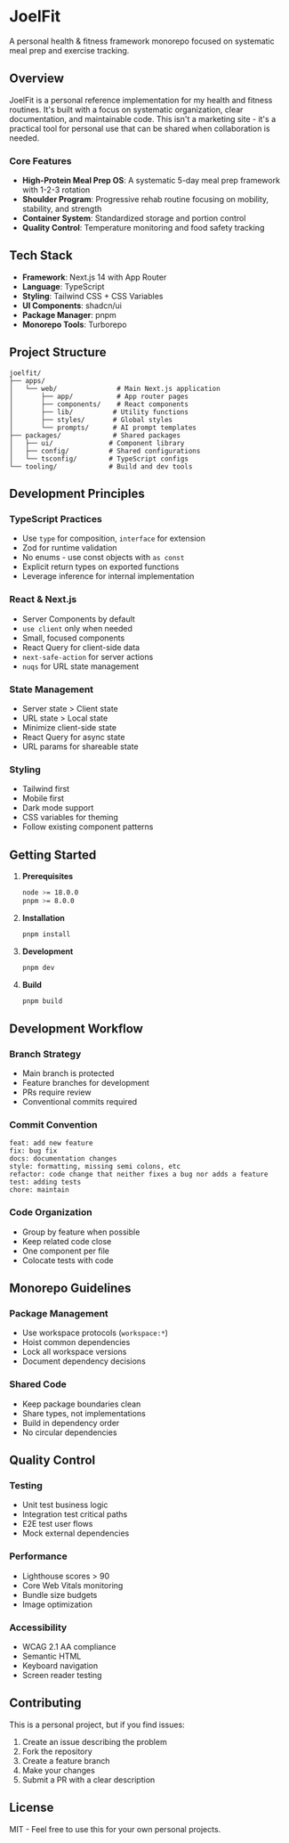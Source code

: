 # JoelFit

A personal health & fitness framework monorepo focused on systematic meal prep and exercise tracking.

## Overview

JoelFit is a personal reference implementation for my health and fitness routines. It's built with a focus on systematic organization, clear documentation, and maintainable code. This isn't a marketing site - it's a practical tool for personal use that can be shared when collaboration is needed.

### Core Features

- **High-Protein Meal Prep OS**: A systematic 5-day meal prep framework with 1-2-3 rotation
- **Shoulder Program**: Progressive rehab routine focusing on mobility, stability, and strength
- **Container System**: Standardized storage and portion control
- **Quality Control**: Temperature monitoring and food safety tracking

## Tech Stack

- **Framework**: Next.js 14 with App Router
- **Language**: TypeScript
- **Styling**: Tailwind CSS + CSS Variables
- **UI Components**: shadcn/ui
- **Package Manager**: pnpm
- **Monorepo Tools**: Turborepo

## Project Structure

```
joelfit/
├── apps/
│   └── web/               # Main Next.js application
│       ├── app/           # App router pages
│       ├── components/    # React components
│       ├── lib/          # Utility functions
│       ├── styles/       # Global styles
│       └── prompts/      # AI prompt templates
├── packages/             # Shared packages
│   ├── ui/              # Component library
│   ├── config/          # Shared configurations
│   └── tsconfig/        # TypeScript configs
└── tooling/             # Build and dev tools
```

## Development Principles

### TypeScript Practices
- Use `type` for composition, `interface` for extension
- Zod for runtime validation
- No enums - use const objects with `as const`
- Explicit return types on exported functions
- Leverage inference for internal implementation

### React & Next.js
- Server Components by default
- `use client` only when needed
- Small, focused components
- React Query for client-side data
- `next-safe-action` for server actions
- `nuqs` for URL state management

### State Management
- Server state > Client state
- URL state > Local state
- Minimize client-side state
- React Query for async state
- URL params for shareable state

### Styling
- Tailwind first
- Mobile first
- Dark mode support
- CSS variables for theming
- Follow existing component patterns

## Getting Started

1. **Prerequisites**
   ```bash
   node >= 18.0.0
   pnpm >= 8.0.0
   ```

2. **Installation**
   ```bash
   pnpm install
   ```

3. **Development**
   ```bash
   pnpm dev
   ```

4. **Build**
   ```bash
   pnpm build
   ```

## Development Workflow

### Branch Strategy
- Main branch is protected
- Feature branches for development
- PRs require review
- Conventional commits required

### Commit Convention
```
feat: add new feature
fix: bug fix
docs: documentation changes
style: formatting, missing semi colons, etc
refactor: code change that neither fixes a bug nor adds a feature
test: adding tests
chore: maintain
```

### Code Organization
- Group by feature when possible
- Keep related code close
- One component per file
- Colocate tests with code

## Monorepo Guidelines

### Package Management
- Use workspace protocols (`workspace:*`)
- Hoist common dependencies
- Lock all workspace versions
- Document dependency decisions

### Shared Code
- Keep package boundaries clean
- Share types, not implementations
- Build in dependency order
- No circular dependencies

## Quality Control

### Testing
- Unit test business logic
- Integration test critical paths
- E2E test user flows
- Mock external dependencies

### Performance
- Lighthouse scores > 90
- Core Web Vitals monitoring
- Bundle size budgets
- Image optimization

### Accessibility
- WCAG 2.1 AA compliance
- Semantic HTML
- Keyboard navigation
- Screen reader testing

## Contributing

This is a personal project, but if you find issues:

1. Create an issue describing the problem
2. Fork the repository
3. Create a feature branch
4. Make your changes
5. Submit a PR with a clear description

## License

MIT - Feel free to use this for your own personal projects.

